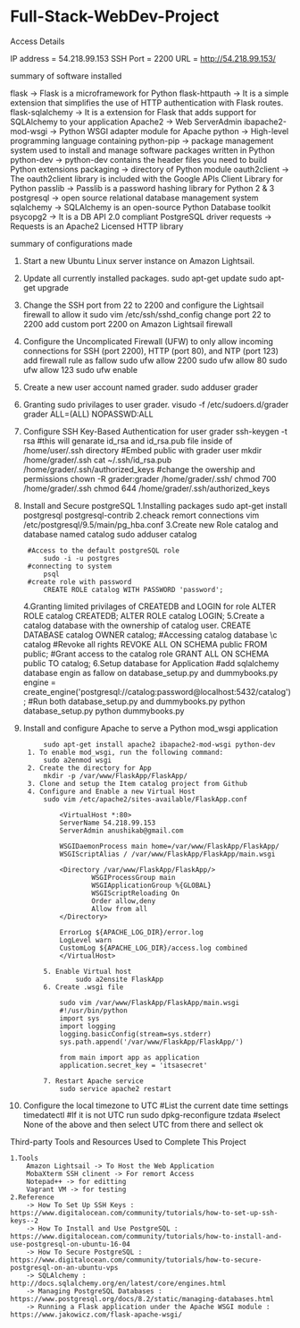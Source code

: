 # Full-Stack-WebDev-Project
Access Details

IP address = 54.218.99.153
SSH Port = 2200
URL = http://54.218.99.153/

summary of software installed

flask -> Flask is a microframework for Python 
flask-httpauth -> It is a simple extension that simplifies the use of HTTP authentication with Flask routes.
flask-sqlalchemy -> It is a extension for Flask that adds support for SQLAlchemy to your application
Apache2 -> Web ServerAdmin
ibapache2-mod-wsgi -> Python WSGI adapter module for Apache
python -> High-level programming language containing 
python-pip -> package management system used to install and manage software packages written in Python
python-dev -> python-dev contains the header files you need to build Python extensions
packaging -> directory of Python module
oauth2client -> The oauth2client library is included with the Google APIs Client Library for Python
passlib -> Passlib is a password hashing library for Python 2 & 3 
postgresql -> open source relational database management system 
sqlalchemy -> SQLAlchemy is an open-source Python Database toolkit 
psycopg2 -> It is a DB API 2.0 compliant PostgreSQL driver 
requests -> Requests is an Apache2 Licensed HTTP library


summary of configurations made

1. Start a new Ubuntu Linux server instance on Amazon Lightsail.
2. Update all currently installed packages.
		sudo apt-get update
		sudo apt-get upgrade
3. Change the SSH port from 22 to 2200 and configure the Lightsail firewall to allow it
		sudo vim /etc/ssh/sshd_config
		change port 22 to 2200
		add custom port 2200 on Amazon Lightsail firewall
4. Configure the Uncomplicated Firewall (UFW) to only allow incoming connections for SSH (port 2200), HTTP (port 80), and NTP (port 123)
	 add firewall rule as fallow
		sudo ufw allow 2200
		sudo ufw allow 80
		sudo ufw allow 123
		sudo ufw enable
	 
5. Create a new user account named grader.
		sudo adduser grader
6. Granting sudo privilages to user grader.
		visudo -f /etc/sudoers.d/grader
		grader ALL=(ALL) NOPASSWD:ALL

7. Configure SSH Key-Based Authentication for user grader 
			ssh-keygen -t rsa
		#this will genarate id_rsa and id_rsa.pub file inside of /home/user/.ssh directory
		#Embed public with grader user
			mkdir /home/grader/.ssh
		cat ~/.ssh/id_rsa.pub /home/grader/.ssh/authorized_keys
		#change the owership and permissions
			chown -R grader:grader /home/grader/.ssh/
			chmod 700 /home/grader/.ssh
			chmod 644 /home/grader/.ssh/authorized_keys
8. Install and Secure postgreSQL 
	1.Installing packages
			sudo apt-get install postgresql postgresql-contrib
	2.cheack remort connections
			vim /etc/postgresql/9.5/main/pg_hba.conf
	3.Create new Role catalog and database named catalog
			sudo adduser catalog
		
		#Access to the default postgreSQL role
			sudo -i -u postgres
		#connecting to system
			psql
		#create role with password
			CREATE ROLE catalog WITH PASSWORD 'password';
	4.Granting limited privilages of CREATEDB and LOGIN for role
			ALTER ROLE catalog CREATEDB;
			ALTER ROLE catalog LOGIN; 
	5.Create a catalog database with the ownership of catalog user.
			CREATE DATABASE catalog OWNER catalog;
		#Accessing catalog database
			\c catalog
		#Revoke all rights
			REVOKE ALL ON SCHEMA public FROM public;
		#Grant access to the catalog role
			GRANT ALL ON SCHEMA public TO catalog;
	6.Setup database for Application
		#add sqlalchemy database engin as fallow on database_setup.py and dummybooks.py
			engine = create_engine('postgresql://catalog:password@localhost:5432/catalog');
		#Run both database_setup.py and dummybooks.py
			python database_setup.py
			python dummybooks.py
			
9. Install and configure Apache to serve a Python mod_wsgi application

			sudo apt-get install apache2 ibapache2-mod-wsgi python-dev
		1. To enable mod_wsgi, run the following command:
			sudo a2enmod wsgi 
		2. Create the directory for App
			mkdir -p /var/www/FlaskApp/FlaskApp/
		3. Clone and setup the Item catalog project from Github
		4. Configure and Enable a new Virtual Host 
			sudo vim /etc/apache2/sites-available/FlaskApp.conf	
			
				<VirtualHost *:80>
                ServerName 54.218.99.153
                ServerAdmin anushikab@gmail.com

                WSGIDaemonProcess main home=/var/www/FlaskApp/FlaskApp/
                WSGIScriptAlias / /var/www/FlaskApp/FlaskApp/main.wsgi

                <Directory /var/www/FlaskApp/FlaskApp/>
                        WSGIProcessGroup main
                        WSGIApplicationGroup %{GLOBAL}
                        WSGIScriptReloading On
                        Order allow,deny
                        Allow from all
                </Directory>

                ErrorLog ${APACHE_LOG_DIR}/error.log
                LogLevel warn
                CustomLog ${APACHE_LOG_DIR}/access.log combined
				</VirtualHost>
				
			5. Enable Virtual host
					sudo a2ensite FlaskApp
			6. Create .wsgi file
			
				sudo vim /var/www/FlaskApp/FlaskApp/main.wsgi
				#!/usr/bin/python
				import sys
				import logging
				logging.basicConfig(stream=sys.stderr)
				sys.path.append('/var/www/FlaskApp/FlaskApp/')

				from main import app as application
				application.secret_key = 'itsasecret'
				
			7. Restart Apache service
				sudo service apache2 restart 

10. Configure the local timezone to UTC
	#List the current date time  settings 
			timedatectl
	#If it is not UTC run 
			sudo dpkg-reconfigure tzdata
	#select None of the above and then select UTC from there and sellect ok
	


Third-party Tools and Resources Used to Complete This Project

	1.Tools
		Amazon Lightsail -> To Host the Web Application
		MobaXterm SSH clinent -> For remort Access
		Notepad++ -> for editting
		Vagrant VM -> for testing
	2.Reference
		-> How To Set Up SSH Keys : https://www.digitalocean.com/community/tutorials/how-to-set-up-ssh-keys--2
		-> How To Install and Use PostgreSQL : https://www.digitalocean.com/community/tutorials/how-to-install-and-use-postgresql-on-ubuntu-16-04
		-> How To Secure PostgreSQL : https://www.digitalocean.com/community/tutorials/how-to-secure-postgresql-on-an-ubuntu-vps
		-> SQLAlchemy : http://docs.sqlalchemy.org/en/latest/core/engines.html
		-> Managing PostgreSQL Databases : https://www.postgresql.org/docs/8.2/static/managing-databases.html
		-> Running a Flask application under the Apache WSGI module : https://www.jakowicz.com/flask-apache-wsgi/
		
